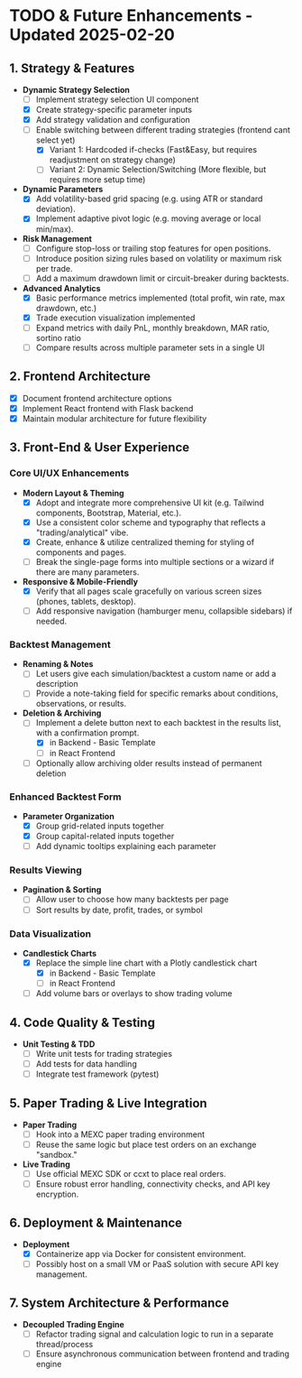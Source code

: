 # TODO & Future Enhancements - Updated 2025-02-20

## 1. Strategy & Features

- **Dynamic Strategy Selection**
  - [ ] Implement strategy selection UI component
  - [x] Create strategy-specific parameter inputs
  - [x] Add strategy validation and configuration
  - [ ] Enable switching between different trading strategies (frontend cant select yet)
    - [x] Variant 1: Hardcoded if-checks (Fast&Easy, but requires readjustment on strategy change)
    - [ ] Variant 2: Dynamic Selection/Switching (More flexible, but requires more setup time)

- **Dynamic Parameters**  
  - [x] Add volatility-based grid spacing (e.g. using ATR or standard deviation).  
  - [x] Implement adaptive pivot logic (e.g. moving average or local min/max).  

- **Risk Management**  
  - [ ] Configure stop-loss or trailing stop features for open positions.  
  - [ ] Introduce position sizing rules based on volatility or maximum risk per trade.  
  - [ ] Add a maximum drawdown limit or circuit-breaker during backtests.  

- **Advanced Analytics**  
  - [x] Basic performance metrics implemented (total profit, win rate, max drawdown, etc.)  
  - [x] Trade execution visualization implemented  
  - [ ] Expand metrics with daily PnL, monthly breakdown, MAR ratio, sortino ratio  
  - [ ] Compare results across multiple parameter sets in a single UI  

## 2. Frontend Architecture
  - [x] Document frontend architecture options
  - [x] Implement React frontend with Flask backend
  - [x] Maintain modular architecture for future flexibility

## 3. Front-End & User Experience

### **Core UI/UX Enhancements**
- **Modern Layout & Theming**  
  - [x] Adopt and integrate more comprehensive UI kit (e.g. Tailwind components, Bootstrap, Material, etc.).  
  - [x] Use a consistent color scheme and typography that reflects a "trading/analytical" vibe.
  - [x] Create, enhance & utilize centralized theming for styling of components and pages.   
  - [ ] Break the single-page forms into multiple sections or a wizard if there are many parameters.

- **Responsive & Mobile-Friendly**  
  - [x] Verify that all pages scale gracefully on various screen sizes (phones, tablets, desktop).  
  - [ ] Add responsive navigation (hamburger menu, collapsible sidebars) if needed.

### **Backtest Management**
- **Renaming & Notes**  
  - [ ] Let users give each simulation/backtest a custom name or add a description  
  - [ ] Provide a note-taking field for specific remarks about conditions, observations, or results.

- **Deletion & Archiving**  
  - [ ] Implement a delete button next to each backtest in the results list, with a confirmation prompt.
    - [x] in Backend - Basic Template
    - [ ] in React Frontend
  - [ ] Optionally allow archiving older results instead of permanent deletion

### **Enhanced Backtest Form**
- **Parameter Organization**  
  - [x] Group grid-related inputs together  
  - [x] Group capital-related inputs together  
  - [ ] Add dynamic tooltips explaining each parameter

### **Results Viewing**
- **Pagination & Sorting**  
  - [ ] Allow user to choose how many backtests per page  
  - [ ] Sort results by date, profit, trades, or symbol

### **Data Visualization**
- **Candlestick Charts**  
  - [x] Replace the simple line chart with a Plotly candlestick chart
    - [x] in Backend - Basic Template
    - [ ] in React Frontend
  - [ ] Add volume bars or overlays to show trading volume

## 4. Code Quality & Testing

- **Unit Testing & TDD**  
  - [ ] Write unit tests for trading strategies  
  - [ ] Add tests for data handling  
  - [ ] Integrate test framework (pytest)

## 5. Paper Trading & Live Integration

- **Paper Trading**  
  - [ ] Hook into a MEXC paper trading environment  
  - [ ] Reuse the same logic but place test orders on an exchange "sandbox."

- **Live Trading**  
  - [ ] Use official MEXC SDK or ccxt to place real orders.  
  - [ ] Ensure robust error handling, connectivity checks, and API key encryption.

## 6. Deployment & Maintenance

- **Deployment**  
  - [x] Containerize app via Docker for consistent environment.  
  - [ ] Possibly host on a small VM or PaaS solution with secure API key management.

## 7. System Architecture & Performance

- **Decoupled Trading Engine**  
  - [ ] Refactor trading signal and calculation logic to run in a separate thread/process  
  - [ ] Ensure asynchronous communication between frontend and trading engine
